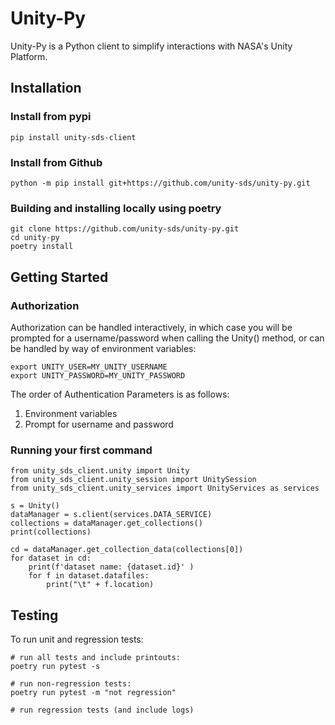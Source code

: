 # Unity-Py

Unity-Py is a Python client to simplify interactions with NASA's Unity Platform.

## Installation

### Install from pypi
```
pip install unity-sds-client
```

### Install from Github
```
python -m pip install git+https://github.com/unity-sds/unity-py.git
```

### Building and installing locally using poetry

```
git clone https://github.com/unity-sds/unity-py.git
cd unity-py
poetry install
```

## Getting Started

### Authorization

Authorization can be handled interactively, in which case you will be prompted for a username/password when calling the Unity() method, or can be handled by way of environment variables:

```
export UNITY_USER=MY_UNITY_USERNAME
export UNITY_PASSWORD=MY_UNITY_PASSWORD
```

The order of Authentication Parameters is as follows:

1. Environment variables
2. Prompt for username and password

### Running your first command

```
from unity_sds_client.unity import Unity
from unity_sds_client.unity_session import UnitySession
from unity_sds_client.unity_services import UnityServices as services

s = Unity()
dataManager = s.client(services.DATA_SERVICE)
collections = dataManager.get_collections()
print(collections)

cd = dataManager.get_collection_data(collections[0])
for dataset in cd:
    print(f'dataset name: {dataset.id}' )
    for f in dataset.datafiles:
        print("\t" + f.location)
```

## Testing
To run unit and regression tests:

```
# run all tests and include printouts:
poetry run pytest -s

# run non-regression tests:
poetry run pytest -m "not regression"

# run regression tests (and include logs)

```

